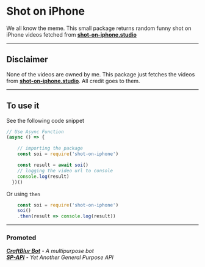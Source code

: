 # Shot on iPhone
We all know the meme. This small package returns random funny shot on iPhone videos fetched from **[shot-on-iphone.studio]**

---

## Disclaimer
None of the videos are owned by me. This package just fetches the videos from **[shot-on-iphone.studio]**. All credit goes to them.

---

## To use it
See the following code snippet
```js
// Use Async Function
(async () => {

    // importing the package
    const soi = require('shot-on-iphone')

    const result = await soi()
    // logging the video url to console
    console.log(result)    
  })()
```
Or using `then`
```js
    const soi = require('shot-on-iphone')
    soi()
    .then(result => console.log(result))
```
---
### Promoted
***[CraftBlur Bot]** - A multipurpose bot*<br>
***[SP-API]** - Yet Another General Purpose API*

[shot-on-iphone.studio]: https://shot-on-iphone.studio
[CraftBlur Bot]: https://www.craftblurbot.cf
[SP-API]: https://www.spapi.ga